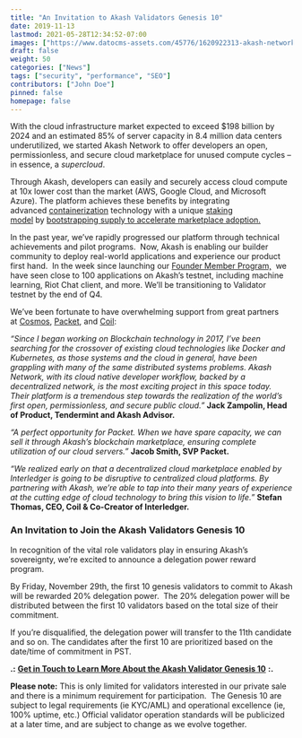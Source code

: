 ```yaml
---
title: "An Invitation to Akash Validators Genesis 10"
date: 2019-11-13
lastmod: 2021-05-28T12:34:52-07:00
images: ["https://www.datocms-assets.com/45776/1620922313-akash-network-validator-rewards.jpg"]
draft: false
weight: 50
categories: ["News"]
tags: ["security", "performance", "SEO"]
contributors: ["John Doe"]
pinned: false
homepage: false
---
```

With the cloud infrastructure market expected to exceed $198 billion by 2024 and an estimated 85% of server capacity in 8.4 million data centers underutilized, we started Akash Network to offer developers an open, permissionless, and secure cloud marketplace for unused compute cycles – in essence, a _supercloud_. 

Through Akash, developers can easily and securely access cloud compute at 10x lower cost than the market (AWS, Google Cloud, and Microsoft Azure). The platform achieves these benefits by integrating advanced [containerization](https://techcrunch.com/2017/11/21/overclock-labs-bets-on-kubernetes-to-help-companies-automate-their-cloud-infrastructure/) technology with a unique [staking model](https://akash.network/l/econ-paper) by [bootstrapping supply to accelerate marketplace adoption.](https://akash.network/blog/bootstrapping-a-free-market-by-borrowing-from-the-future/)  
  
In the past year, we’ve rapidly progressed our platform through technical achievements and pilot programs.  Now, Akash is enabling our builder community to deploy real-world applications and experience our product first hand.  In the week since launching our [Founder Member Program,](https://akash.network/blog/become-and-akash-founding-member-and-earn-token-rewards/)  we have seen close to 100 applications on Akash’s testnet, including machine learning, Riot Chat client, and more. We’ll be transitioning to Validator testnet by the end of Q4. 

We’ve been fortunate to have overwhelming support from great partners at [Cosmos](https://cosmos.network/), [Packet](https://www.packet.com/), and [Coil](https://coil.com/):

_“Since I began working on Blockchain technology in 2017, I’ve been searching for the crossover of existing cloud technologies like Docker and Kubernetes, as those systems and the cloud in general, have been grappling with many of the same distributed systems problems. Akash Network, with its cloud native developer workflow, backed by a decentralized network, is the most exciting project in this space today. Their platform is a tremendous step towards the realization of the world’s first open, permissionless, and secure public cloud.”_ **Jack Zampolin, Head of Product, Tendermint and Akash Advisor.**

_“A perfect opportunity for Packet. When we have spare capacity, we can sell it through Akash’s blockchain marketplace, ensuring complete utilization of our cloud servers.”_ **Jacob Smith, SVP Packet.**

_“We realized early on that a decentralized cloud marketplace enabled by Interledger is going to be disruptive to centralized cloud platforms. By partnering with Akash, we’re able to tap into their many years of experience at the cutting edge of cloud technology to bring this vision to life.”_ **Stefan Thomas, CEO, Coil & Co-Creator of Interledger.**

### **An Invitation to Join the Akash Validators Genesis 10**

In recognition of the vital role validators play in ensuring Akash’s sovereignty, we’re excited to announce a delegation power reward program.   
  
By Friday, November 29th, the first 10 genesis validators to commit to Akash will be rewarded 20% delegation power.  The 20% delegation power will be distributed between the first 10 validators based on the total size of their commitment.   
  
If you’re disqualified, the delegation power will transfer to the 11th candidate and so on. The candidates after the first 10 are prioritized based on the date/time of commitment in PST.  
  
**.:** [**Get in Touch to Learn More About the Akash Validator Genesis 10**](https://akash.network/validators) **:.**  
  
**Please note:** This is only limited for validators interested in our private sale and there is a minimum requirement for participation.  The Genesis 10 are subject to legal requirements (ie KYC/AML) and operational excellence (ie, 100% uptime, etc.) Official validator operation standards will be publicized at a later time, and are subject to change as we evolve together.